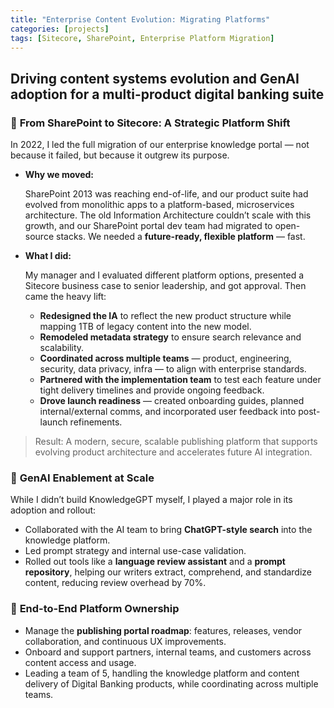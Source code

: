 ```yaml
---
title: "Enterprise Content Evolution: Migrating Platforms"
categories: [projects]
tags: [Sitecore, SharePoint, Enterprise Platform Migration]
---
```


## Driving content systems evolution and GenAI adoption for a multi-product digital banking suite

### 🔧 **From SharePoint to Sitecore: A Strategic Platform Shift**

In 2022, I led the full migration of our enterprise knowledge portal — not because it failed, but because it outgrew its purpose.

- **Why we moved:**
    
    SharePoint 2013 was reaching end-of-life, and our product suite had evolved from monolithic apps to a platform-based, microservices architecture. The old Information Architecture couldn’t scale with this growth, and our SharePoint portal dev team had migrated to open-source stacks. We needed a **future-ready, flexible platform** — fast.
    
- **What I did:**
    
    My manager and I evaluated different platform options, presented a Sitecore business case to senior leadership, and got approval. Then came the heavy lift:
    
    - **Redesigned the IA** to reflect the new product structure while mapping 1TB of legacy content into the new model.
    - **Remodeled metadata strategy** to ensure search relevance and scalability.
    - **Coordinated across multiple teams** — product, engineering, security, data privacy, infra — to align with enterprise standards.
    - **Partnered with the implementation team** to test each feature under tight delivery timelines and provide ongoing feedback.
    - **Drove launch readiness** — created onboarding guides, planned internal/external comms, and incorporated user feedback into post-launch refinements.

> Result: A modern, secure, scalable publishing platform that supports evolving product architecture and accelerates future AI integration.
> 

### 💬 **GenAI Enablement at Scale**

While I didn’t build KnowledgeGPT myself, I played a major role in its adoption and rollout:

- Collaborated with the AI team to bring **ChatGPT-style search** into the knowledge platform.
- Led prompt strategy and internal use-case validation.
- Rolled out tools like a **language review assistant** and a **prompt repository**, helping our writers extract, comprehend, and standardize content, reducing review overhead by 70%.

### 🔁 **End-to-End Platform Ownership**

- Manage the **publishing portal roadmap**: features, releases, vendor collaboration, and continuous UX improvements.
- Onboard and support partners, internal teams, and customers across content access and usage.
- Leading a team of 5, handling the knowledge platform and content delivery of Digital Banking products, while coordinating across multiple teams.

